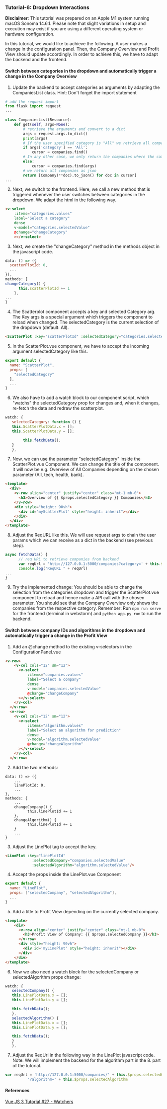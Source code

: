 ### Tutorial-6: Dropdown Interactions
**Disclaimer**: This tutorial was prepared on an Apple M1 system running macOS Sonoma 14.6.1. Please note that slight variations in setup and execution may exist if you are using a different operating system or hardware configuration.

In this tutorial, we would like to achieve the following. A user makes a change in the configuration panel. Then, the Company Overview and Profit View should update accordingly.
In order to achieve this, we have to adapt the backend and the frontend.

#### Switch between categories in the dropdown and automatically trigger a change in the Company Overview
1. Update the backend to accept categories as arguments by adapting the CompaniesList class. Hint: Don't forget the import statement
```python
# add the request import
from flask import request
...

class CompaniesList(Resource):
    def get(self, args=None):
        # retrieve the arguments and convert to a dict
        args = request.args.to_dict()
        print(args)
        # If the user specified category is "All" we retrieve all companies
        if args['category'] == 'All':
            cursor = companies.find()
        # In any other case, we only return the companies where the category applies
        else:
            cursor = companies.find(args)
        # we return all companies as json
        return [Company(**doc).to_json() for doc in cursor]
...
```

2. Next, we switch to the frontend. Here, we call a new method that is triggered whenever the user switches between categories in the dropdown. We adapt the html in the following way.
```html
<v-select
    :items="categories.values"
    label="Select a category"
    dense
    v-model="categories.selectedValue"
    @change="changeCategory"
    ></v-select>
```
3. Next, we create the "changeCategory" method in the methods object in the javascript code.
```javascript
data: () => ({
  scatterPlotId: 0,
  ...
}),
methods: {
changeCategory() {
      this.scatterPlotId += 1
    },
...
}
```
4. The Scatterplot component accepts a key and selected Category arg.
The Key args is a special argument which triggers the component to reload when changed.
The selectedCategory is the current selection of the dropdown (default: All).
```html
<ScatterPlot :key="scatterPlotId" :selectedCategory="categories.selectedValue"/>
```
5. In the ScatterPlot.vue component, we have to accept the incoming argument selectedCategory like this.
```javascript
export default {
  name: "ScatterPlot",
  props: [
    "selectedCategory"
  ],
  ...
}
```
6. We also have to add a watch block to our component script, which "watchs" the selectedCategory prop for changes and, when it changes, re-fetch the data and redraw the scatterplot.
```javascript
watch: {
   selectedCategory: function () {
   this.ScatterPlotData.x = [];
   this.ScatterPlotData.y = [];

        this.fetchData();
   }
   },
   ```

7. Now, we can use the parameter "selectedCategory" inside the ScatterPlot.vue Component. We can change the title of the component. It will now be e.g. Overview of All Companies depending on the chosen parameter (All, tech, health, bank).
```html
<template>
  <div>
    <v-row align="center" justify="center" class="mt-1 mb-0">
      <h3>Overview of {{ $props.selectedCategory }} Companies</h3>
    </v-row>
    <div style="height: 90vh">
      <div id='myScatterPlot' style="height: inherit"></div>
    </div>
  </div>
</template>
```

8. Adjust the ReqURL like this. We will use request args to chain the user params which we can receive as a dict in the backend (see previous step).
```Javascript
async fetchData() {
      // req URL to retrieve companies from backend
      var reqUrl = 'http://127.0.0.1:5000/companies?category=' + this.$props.selectedCategory
      console.log("ReqURL " + reqUrl)
...
}
```

9. Try the implemented change: You should be able to change the selection from the categories dropdown and trigger the ScatterPlot.vue component to reload and hence make a API call with the chosen parameter. You should see that the Company Overview only shows the companies from the respective category.
Remember: Run ``npm run serve`` for the frontend (terminal in webstorm) and ``python app.py run`` to run the backend.


#### Switch between company IDs and algorithms in the dropdown and automatically trigger a change in the Profit View

1. Add an \@change method to the existing v-selectors in the ConfigurationPanel.vue
```html
<v-row>
    <v-col cols="12" sm="12">
      <v-select
          :items="companies.values"
          label="Select a company"
          dense
          v-model="companies.selectedValue"
          @change="changeCompany"
      ></v-select>
    </v-col>
  </v-row>
  <v-row>
    <v-col cols="12" sm="12">
      <v-select
          :items="algorithm.values"
          label="Select an algorithm for prediction"
          dense
          v-model="algorithm.selectedValue"
          @change="changeAlgorithm"
      ></v-select>
    </v-col>
  </v-row>
```
2. Add the two methods:
```
data: () => ({
    ...
    linePlotId: 0,
    ...
},
methods: {
    ...
    changeCompany() {
          this.linePlotId += 1
    },
    changeAlgorithm() {
          this.linePlotId += 1
    }
    ...
}
```
3. Adjust the LinePlot tag to accept the key.
```html
<LinePlot :key="linePlotId"
            :selectedCompany="companies.selectedValue"
            :selectedAlgorithm="algorithm.selectedValue"/>
```
4. Accept the props inside the LinePlot.vue Component
```javascript
export default {
  name: "LinePlot",
  props: ["selectedCompany", "selectedAlgorithm"],
  ...
}
```
5. Add a title to Profit View depending on the currently selected company.
```html
<template>
    <div>
      <v-row align="center" justify="center" class="mt-1 mb-0">
        <h3>Profit View of Company: {{ $props.selectedCompany }}</h3>
      </v-row>
      <div style="height: 90vh">
        <div id='myLinePlot' style="height: inherit"></div>
      </div>
    </div>
</template>
```
6. Now we also need a watch block for the selectedCompany or selectedAlgorithm props change:
```  javascript
watch: {
   selectedCompany() {
   this.LinePlotData.x = [];
   this.LinePlotData.y = [];

   this.fetchData();
   },
   selectedAlgorithm() {
   this.LinePlotData.x = [];
   this.LinePlotData.y = [];

   this.fetchData();
   }
   },
   ```

7. Adjust the ReqUrl in the following way in the LinePlot javascript code. Note: We will implement the backend for the algorithm part in the 8. part of the tutorial.
```javascript
var reqUrl = 'http://127.0.0.1:5000/companies/' + this.$props.selectedCompany +
          '?algorithm=' + this.$props.selectedAlgorithm
```

#### References
[Vue JS 3 Tutorial #27 - Watchers](https://www.youtube.com/playlist?list=PLC3y8-rFHvwgeQIfSDtEGVvvSEPDkL_1f)
